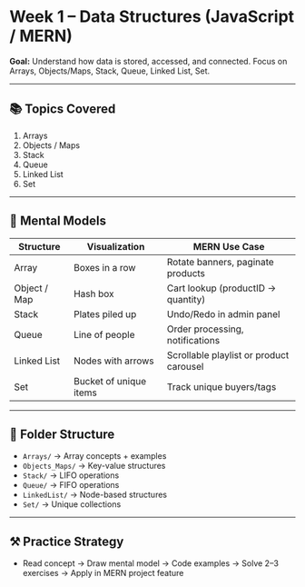 # Week 1 – Data Structures (JavaScript / MERN)

**Goal:** Understand how data is stored, accessed, and connected. Focus on Arrays, Objects/Maps, Stack, Queue, Linked List, Set.

---

## 📚 Topics Covered

1. Arrays
2. Objects / Maps
3. Stack
4. Queue
5. Linked List
6. Set

---

## 🧠 Mental Models

| Structure | Visualization | MERN Use Case |
|-----------|---------------|---------------|
| Array | Boxes in a row | Rotate banners, paginate products |
| Object / Map | Hash box | Cart lookup (productID → quantity) |
| Stack | Plates piled up | Undo/Redo in admin panel |
| Queue | Line of people | Order processing, notifications |
| Linked List | Nodes with arrows | Scrollable playlist or product carousel |
| Set | Bucket of unique items | Track unique buyers/tags |

---

## 📂 Folder Structure

- `Arrays/` → Array concepts + examples  
- `Objects_Maps/` → Key-value structures  
- `Stack/` → LIFO operations  
- `Queue/` → FIFO operations  
- `LinkedList/` → Node-based structures  
- `Set/` → Unique collections

---

## ⚒️ Practice Strategy

- Read concept → Draw mental model → Code examples → Solve 2–3 exercises → Apply in MERN project feature
